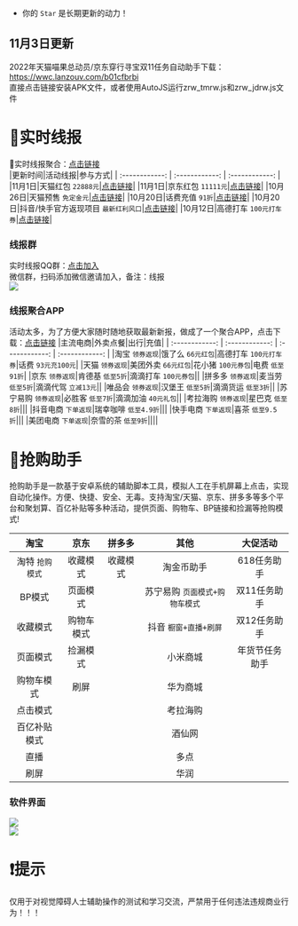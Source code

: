 - 你的 `Star` 是长期更新的动力！

## 11月3日更新  
2022年天猫喵果总动员/京东穿行寻宝双11任务自动助手下载：https://wwc.lanzouv.com/b01cfbrbi  
直接点击链接安装APK文件，或者使用AutoJS运行zrw_tmrw.js和zrw_jdrw.js文件

# 🧧实时线报   
🧧实时线报聚合：[点击链接](https://wndh.net/u/)  
|更新时间|活动线报|参与方式|
| :------------: | :------------: | :------------: |
|11月1日|天猫红包 `22888元`|[点击链接](https://m.tb.cn/h.UeDBeDA)|
|11月1日|京东红包 `11111元`|[点击链接](https://u.jd.com/kKxsUR0)|
|10月26日|天猫预售 `免定金元`|[点击链接](https://m.tb.cn/h.UVwxTR)|
|10月20日|话费充值 `91折`|[点击链接](https://u.jd.com/kIQBS0B)|
|10月20日|抖音/快手官方返现项目 `最新红利风口`|[点击链接](https://sj.qq.com/appdetail/com.miaohui.xin)|
|10月12日|高德打车 `100元打车券`|[点击链接](https://cache.amap.com/activity/2020TaxiGetNew/index.html?gd_from=4k1Su5Z6RjQ&pid=mm_1391100045_2275350156_111487350042)|

### 线报群
实时线报QQ群：[点击加入](https://jq.qq.com/?_wv=1027&k=wXNzwxRL "点击加入")  
微信群，扫码添加微信邀请加入，备注：线报  
![](https://github.com/omxmo/xb/blob/main/wx.png)

### 线报聚合APP  
活动太多，为了方便大家随时随地获取最新新报，做成了一个聚合APP，点击下载：[点击链接](https://sj.qq.com/appdetail/com.miaohui.xin)
|主流电商|外卖点餐|出行|充值|
| :------------: | :------------: | :------------: | :------------: |
|淘宝 `领券返现`|饿了么 `66元红包`|高德打车 `100元打车券`|话费 `93元充100元`|
|天猫 `领券返现`|美团外卖 `66元红包`|花小猪 `100元券包`|电费 `低至91折`|
|京东 `领券返现`|肯德基 `低至5折`|滴滴打车 `100元券包`||
|拼多多 `领券返现`|麦当劳 `低至5折`|滴滴代驾 `立减13元`||
|唯品会 `领券返现`|汉堡王 `低至5折`|滴滴货运 `低至3折`||
|苏宁易购 `领券返现`|必胜客 `低至7折`|滴滴加油 `40元礼包`||
|考拉海购 `领券返现`|星巴克 `低至8折`|||
|抖音电商 `下单返现`|瑞幸咖啡 `低至4.9折`|||
|快手电商 `下单返现`|喜茶 `低至9.5折`|||
|美团电商 `下单返现`|奈雪的茶 `低至9折`||||

# 📱抢购助手    
抢购助手是一款基于安卓系统的辅助脚本工具，模拟人工在手机屏幕上点击，实现自动化操作。方便、快捷、安全、无毒。支持淘宝/天猫、京东、拼多多等多个平台和聚划算、百亿补贴等多种活动，提供页面、购物车、BP链接和捡漏等抢购模式!  

|淘宝|京东|拼多多|其他|大促活动|
| :------------: | :------------: | :------------: | :------------: | :------------: |
|淘特 `抢购模式`|收藏模式|收藏模式|淘金币助手|618任务助手|
|BP模式|页面模式||苏宁易购 `页面模式+购物车模式`|双11任务助手|
|收藏模式|购物车模式||抖音 `橱窗+直播+刷屏`|双12任务助手|
|页面模式|捡漏模式||小米商城|年货节任务助手|
|购物车模式|刷屏||华为商城||
|点击模式|||考拉海购||
|百亿补贴模式|||酒仙网||
|直播|||多点||
|刷屏|||华润||
   
### 软件界面  
![](https://github.com/omxmo/xb/blob/main/qg.png)  
![](https://github.com/omxmo/xb/blob/main/bp.png)  
  
# ❗提示   
仅用于对视觉障碍人士辅助操作的测试和学习交流，严禁用于任何违法违规商业行为！！！
